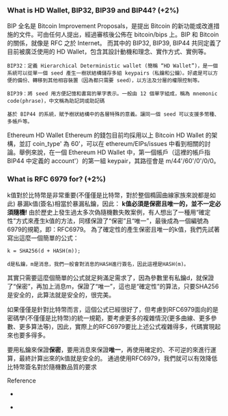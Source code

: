 ### What is HD Wallet, BIP32, BIP39 and BIP44? (+2%)

BIP 全名是 Bitcoin Improvement Proposals，是提出 Bitcoin 的新功能或改進措施的文件。可由任何人提出，經過審核後公佈在 bitcoin/bips 上。BIP 和 Bitcoin 的關係，就像是 RFC 之於 Internet。
而其中的 BIP32, BIP39, BIP44 共同定義了目前被廣泛使用的 HD Wallet，包含其設計動機和理念、實作方式、實例等。
```
BIP32：定義 Hierarchical Deterministic wallet (簡稱 “HD Wallet”)，是一個系統可以從單一個 seed 產生一樹狀結構儲存多組 keypairs（私鑰和公鑰）。好處是可以方便的備份、轉移到其他相容裝置（因為都只需要 seed），以方法及分層的權限控制等。
```
```
BIP39：將 seed 用方便記憶和書寫的單字表示。一般由 12 個單字組成，稱為 mnemonic code(phrase)，中文稱為助記詞或助記碼
```
```
基於 BIP44 的系統，賦予樹狀結構中的各層特殊的意義。讓同一個 seed 可以支援多幣種、多帳戶等。
```
Ethereum HD Wallet
Ethereum 的錢包目前均採用以上 Bitcoin HD Wallet 的架構，並訂 coin_type' 為 60'，可以在 ethereum/EIPs/issues 中看到相關的討論。舉例來說，在一個 Ethereum HD Wallet 中，第一個帳戶（這裡的帳戶指 BIP44 中定義的 account'）的第一組 keypair，其路徑會是 m/44'/60'/0'/0/0。



### What is RFC 6979 for? (+2%)
k值對於比特幣是非常重要(不僅僅是比特幣，對於整個橢圓曲線家族來說都是如此)
暴漏k值(簽名)相當於暴漏私鑰，因此：
**k值必須是保密且唯一的，並不一定必須隨機!**
由於歷史上發生過太多次偽隨機數失敗案例，有人想出了一種用“確定性”方式來產生k值的方法，同樣保證了“保密”且“唯一”，最後成為一個編號為6979的規範，即：RFC6979。
為了確定性的產生保密且唯一的k值，我們先試著寫出這麼一個簡單的公式：
```
k = SHA256(d + HASH(m));

d是私鑰，m是消息，我們一般會對消息的HASH進行簽名，因此這裡是HASH(m)。
```
其實只需要這麼個簡單的公式就足夠滿足需求了，因為參數里有私鑰d，就保證了“保密”，再加上消息m，保證了“唯一”，這也是“確定性”的算法，只要SHA256是安全的，此算法就是安全的，很完美。

如果僅僅是針對比特幣而言，這個公式已經很好了，但考慮到RFC6979面向的是密碼學(不僅僅是比特幣)的統一規範，要考慮更多的複雜情況(更多曲線、更多參數、更多算法等)，因此，實際上的RFC6979要比上述公式複雜得多，代碼實現起來也要多得多。

要用私鑰來保證**保密**，要用消息來保證**唯一**，再使用確定的、不可逆的來進行運算，最終計算出來的k值就是安全的。
通過使用RFC6979，我們就可以有效降低比特幣簽名對於隨機數品質的要求



Reference
- [](https://medium.com/taipei-ethereum-meetup/虛擬貨幣錢包-從-bip32-bip39-bip44-到-ethereum-hd-ｗallet-a40b1c87c1f7)

- [](http://www.wanbizu.com/baike/201412083991.html)
